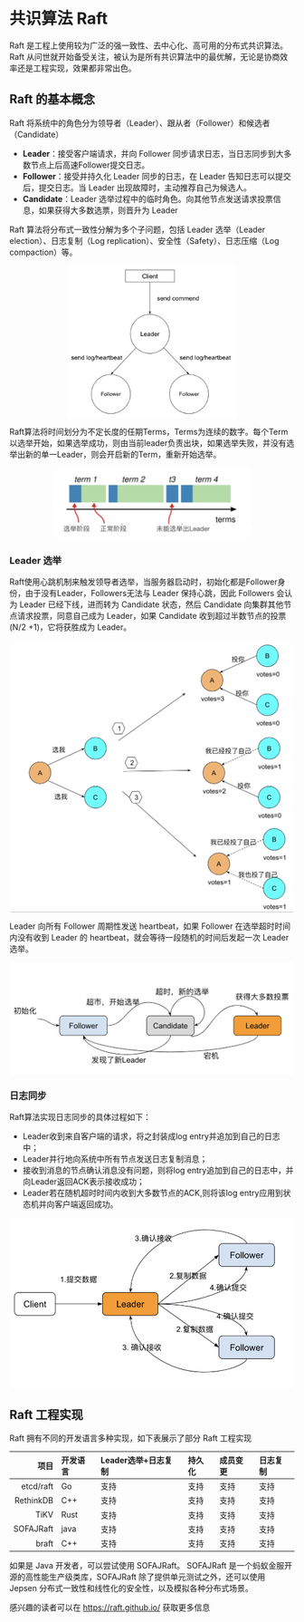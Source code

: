 # 共识算法 Raft

Raft 是工程上使用较为广泛的强一致性、去中心化、高可用的分布式共识算法。Raft 从问世就开始备受关注，被认为是所有共识算法中的最优解，无论是协商效率还是工程实现，效果都非常出色。

## Raft 的基本概念

Raft 将系统中的角色分为领导者（Leader）、跟从者（Follower）和候选者（Candidate）

- **Leader**：接受客户端请求，并向 Follower 同步请求日志，当日志同步到大多数节点上后高速Follower提交日志。
- **Follower**：接受并持久化 Leader 同步的日志，在 Leader 告知日志可以提交后，提交日志。当 Leader 出现故障时，主动推荐自己为候选人。
- **Candidate**：Leader 选举过程中的临时角色。向其他节点发送请求投票信息，如果获得大多数选票，则晋升为 Leader

Raft 算法将分布式一致性分解为多个子问题，包括 Leader 选举（Leader election）、日志复制（Log replication）、安全性（Safety）、日志压缩（Log compaction）等。


<div  align="center">
	<img src="../assets/raft.png" width = "300"  align=center />
</div>

Raft算法将时间划分为不定长度的任期Terms，Terms为连续的数字。每个Term以选举开始，如果选举成功，则由当前leader负责出块，如果选举失败，并没有选举出新的单一Leader，则会开启新的Term，重新开始选举。

<div  align="center">
	<img src="../assets/raft-term.png" width = "350"  align=center />
</div>

### Leader 选举

Raft使用心跳机制来触发领导者选举，当服务器启动时，初始化都是Follower身份，由于没有Leader，Followers无法与 Leader 保持心跳，因此 Followers 会认为 Leader 已经下线，进而转为 Candidate 状态，然后 Candidate 向集群其他节点请求投票，同意自己成为 Leader，如果 Candidate 收到超过半数节点的投票(N/2 +1)，它将获胜成为 Leader。

<div  align="center">
	<img src="../assets/raft-vote.png" width = "500"  align=center />
</div>

Leader 向所有 Follower 周期性发送 heartbeat，如果 Follower 在选举超时时间内没有收到 Leader 的 heartbeat，就会等待一段随机的时间后发起一次 Leader 选举。

<div  align="center">
	<img src="../assets/raft-vote-2.png" width = "500"  align=center />
</div>

### 日志同步

Raft算法实现日志同步的具体过程如下：

- Leader收到来自客户端的请求，将之封装成log entry并追加到自己的日志中；
- Leader并行地向系统中所有节点发送日志复制消息；
- 接收到消息的节点确认消息没有问题，则将log entry追加到自己的日志中，并向Leader返回ACK表示接收成功；
- Leader若在随机超时时间内收到大多数节点的ACK,则将该log entry应用到状态机并向客户端返回成功。

<div  align="center">
	<img src="../assets/raft-log.png" width = "500"  align=center />
</div>


## Raft 工程实现

Raft 拥有不同的开发语言多种实现，如下表展示了部分 Raft 工程实现

| 项目 | 开发语言 | Leader选举+日志复制 | 持久化 |成员变更| 日志复制 |
|--:|:--|:--|:--|:--|:--|
| etcd/raft | Go | 支持| 支持| 支持| 支持|
| RethinkDB |  C++ | 支持| 支持| 支持|支持|
| TiKV| Rust | 支持| 支持| 支持|支持|
|SOFAJRaft | java | 支持| 支持| 支持|支持|
| braft | C++ | 支持| 支持| 支持|支持|

如果是 Java 开发者，可以尝试使用 SOFAJRaft。 SOFAJRaft 是一个蚂蚁金服开源的高性能生产级类库，SOFAJRaft 除了提供单元测试之外，还可以使用 Jepsen 分布式一致性和线性化的安全性，以及模拟各种分布式场景。

感兴趣的读者可以在 https://raft.github.io/ 获取更多信息